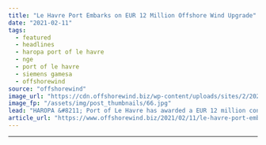 ```yaml
---
title: "Le Havre Port Embarks on EUR 12 Million Offshore Wind Upgrade"
date: "2021-02-11"
tags: 
  - featured
  - headlines
  - haropa port of le havre
  - nge
  - port of le havre
  - siemens gamesa
  - offshorewind
source: "offshorewind"
image_url: "https://cdn.offshorewind.biz/wp-content/uploads/sites/2/2021/02/11142010/Signature-HAROPA-Port-du-Havre_NGE_.jpg"
image_fp: "/assets/img/post_thumbnails/66.jpg"
lead: "HAROPA &#8211; Port of Le Havre has awarded a EUR 12 million contract to"
article_url: "https://www.offshorewind.biz/2021/02/11/le-havre-port-embarks-on-eur-12-million-offshore-wind-upgrade/"
---
```


---
